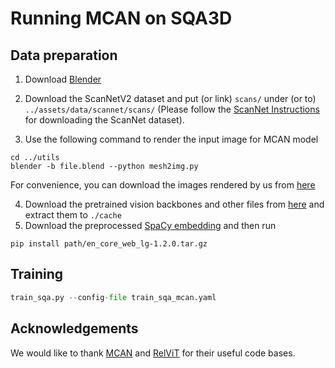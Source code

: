 # Running MCAN on SQA3D

## Data preparation

1. Download [Blender](https://www.blender.org/download/)

2. Download the ScanNetV2 dataset and put (or link) `scans/` under (or to) `../assets/data/scannet/scans/` (Please follow the [ScanNet Instructions](../assets/data/scannet/README.md) for downloading the ScanNet dataset).

3. Use the following command to render the input image for MCAN model
```shell
cd ../utils
blender -b file.blend --python mesh2img.py
``` 
For convenience, you can download the images rendered by us from [here]()

4. Download the pretrained vision backbones and other files from [here](https://drive.google.com/file/d/1pxmUxkk5t8Bg_cS_jdaQgugCqYddZInE/view?usp=sharing) and extract them to `./cache`
5. Download the preprocessed [SpaCy embedding](en_vectors_web_lg) and then run
```shell
pip install path/en_core_web_lg-1.2.0.tar.gz
```

## Training
```python
train_sqa.py --config-file train_sqa_mcan.yaml
```

## Acknowledgements
We would like to thank [MCAN](https://github.com/MILVLG/mcan-vqa) and [RelViT](https://github.com/NVlabs/RelViT) for their useful code bases.
